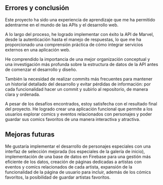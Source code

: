 ## Errores y conclusión
Este proyecto ha sido una experiencia de aprendizaje que me ha permitido adentrarme en el mundo de las APIs y el desarrollo web. 

A lo largo del proceso, he logrado implementar con éxito la API de Marvel, desde la autenticación hasta el manejo de respuestas, lo que me ha proporcionado una comprensión práctica de cómo integrar servicios externos en una aplicación web.


He comprendido la importancia de una mejor organización conceptual y una investigación más profunda sobre la estructura de datos de la API antes de comenzar el desarrollo y diseño. 

También la necesidad de realizar commits más frecuentes para mantener un historial detallado del desarrollo y evitar pérdidas de información: por cada funcionalidad hacer un commit y subirlo al repositorio, de manera clara y ordenada.

A pesar de los desafíos encontrados, estoy satisfecha con el resultado final del proyecto. He logrado crear una aplicación funcional que permite a los usuarios explorar comics y eventos relacionados con personajes y poder guardar sus comics favoritos de una manera interactiva y atractiva.

## Mejoras futuras
Me gustaría implementar el desarrollo de personajes especiales con una interfaz de selección mejorada (los especiales de la galería de inicio), implementación de una base de datos en Firebase para una gestión más eficiente de los datos, creación de páginas dedicadas a artistas con eventos y comics relacionados de cada artista, expansión de la funcionalidad de la página de usuario para incluir, además de los cómics favoritos, la posibilidad de guardar artistas favoritos.